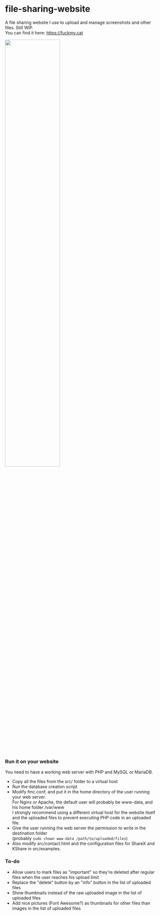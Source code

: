 # file-sharing-website
A file sharing website I use to upload and manage screenshots and other files. Still WIP.  
You can find it here: https://fuckmy.cat  
 
<img src="https://letme.fuckmy.cat/AjTlk.png" width="60%">

### Run it on your website
You need to have a working web server with PHP and MySQL or MariaDB.
* Copy all the files from the src/ folder to a virtual host
* Run the database creation script
* Modify fmc.conf, and put it in the home directory of the user running your web server.  
  For Nginx or Apache, the  default user will probably be www-data, and his home folder /var/www  
  I strongly recommend using a different virtual host for the website itself and the uploaded files to prevent executing PHP code in an uploaded file.  
* Give the user running the web server the permission to write in the destination folder  
  (probably ` sudo chown www-data /path/to/uploaded/files `)
* Also modify src/contact.html and the configuration files for ShareX and KShare in src/examples.

### To-do
* Allow users to mark files as "important" so they're deleted after regular files when the user reaches his upload limit
* Replace the "delete" button by an "info" button in the list of uploaded files
* Show thumbnails instead of the raw uploaded image in the list of uploaded files
* Add nice pictures (Font Awesome?) as thumbnails for other files than images in the list of uploaded files
